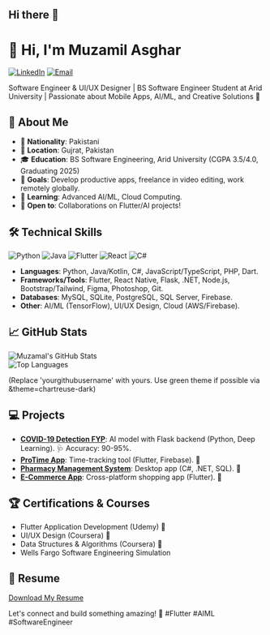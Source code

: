 ## Hi there 👋
# 👋 Hi, I'm Muzamil Asghar

[![LinkedIn](https://img.shields.io/badge/LinkedIn-0077B5?style=for-the-badge&logo=linkedin&logoColor=white)](https://www.linkedin.com/in/muzamalasgharofficial) [![Email](https://img.shields.io/badge/Email-D14836?style=for-the-badge&logo=gmail&logoColor=white)](mailto:muzamalasghar47@gmail.com)

Software Engineer & UI/UX Designer | BS Software Engineer Student at Arid University | Passionate about Mobile Apps, AI/ML, and Creative Solutions 🌟

## 🚀 About Me
- 🔹 **Nationality**: Pakistani  
- 📍 **Location**: Gujrat, Pakistan  
- 🎓 **Education**: BS Software Engineering, Arid University (CGPA 3.5/4.0, Graduating 2025)  
- 💼 **Goals**: Develop productive apps, freelance in video editing, work remotely globally.  
- 🌱 **Learning**: Advanced AI/ML, Cloud Computing.  
- 🤝 **Open to**: Collaborations on Flutter/AI projects!

## 🛠️ Technical Skills
![Python](https://img.shields.io/badge/Python-3776AB?style=for-the-badge&logo=python&logoColor=white) ![Java](https://img.shields.io/badge/Java-ED8B00?style=for-the-badge&logo=java&logoColor=white) ![Flutter](https://img.shields.io/badge/Flutter-02569B?style=for-the-badge&logo=flutter&logoColor=white) ![React](https://img.shields.io/badge/React-20232A?style=for-the-badge&logo=react&logoColor=61DAFB) ![C#](https://img.shields.io/badge/C%23-239120?style=for-the-badge&logo=c-sharp&logoColor=white)

- **Languages**: Python, Java/Kotlin, C#, JavaScript/TypeScript, PHP, Dart.  
- **Frameworks/Tools**: Flutter, React Native, Flask, .NET, Node.js, Bootstrap/Tailwind, Figma, Photoshop, Git.  
- **Databases**: MySQL, SQLite, PostgreSQL, SQL Server, Firebase.  
- **Other**: AI/ML (TensorFlow), UI/UX Design, Cloud (AWS/Firebase).

## 📈 GitHub Stats
![Muzamal's GitHub Stats](https://github-readme-stats.vercel.app/api?username=muzamal478&show_icons=true&theme=radical)  
![Top Languages](https://github-readme-stats.vercel.app/api/top-langs/?username=muzamal478&layout=compact&theme=radical)

(Replace 'yourgithubusername' with yours. Use green theme if possible via &theme=chartreuse-dark)

## 💻 Projects
- **[COVID-19 Detection FYP](link-to-repo)**: AI model with Flask backend (Python, Deep Learning). 🩺 Accuracy: 90-95%.  
- **[ProTime App](link-to-repo)**: Time-tracking tool (Flutter, Firebase). 📱  
- **[Pharmacy Management System](link-to-repo)**: Desktop app (C#, .NET, SQL). 💊  
- **[E-Commerce App](link-to-repo)**: Cross-platform shopping app (Flutter). 🛒  

## 🏆 Certifications & Courses
- Flutter Application Development (Udemy) 📱  
- UI/UX Design (Coursera) 🎨  
- Data Structures & Algorithms (Coursera) 🔹  
- Wells Fargo Software Engineering Simulation  

## 📝 Resume
[Download My Resume](https://drive.google.com/file/d/1ap269YiRlVZODLdcyc1ChZ07AgK87VuS/view?usp=sharing)  

Let's connect and build something amazing! 🚀 #Flutter #AIML #SoftwareEngineer
